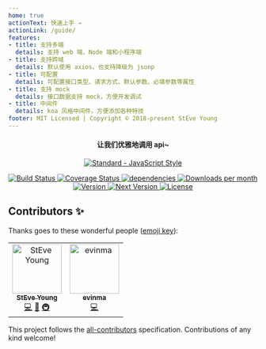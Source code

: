 ```yaml
---
home: true
actionText: 快速上手 →
actionLink: /guide/
features:
- title: 支持多端
  details: 支持 web 端、Node 端和小程序端
- title: 支持跨域
  details: 默认使用 axios，也支持降级为 jsonp
- title: 可配置
  details: 可配置接口类型、请求方式、默认参数、必填参数等属性
- title: 支持 mock
  details: 接口数据支持 mock，方便开发调试
- title: 中间件
  details: koa 风格中间件，方便添加各种特技
footer: MIT Licensed | Copyright © 2018-present StEve Young
---
```


<h4 align="center">让我们优雅地调用 api~</h4>

<p align="center">
    <a href="https://github.com/feross/standard" target="_blank">
        <img :src="$withBase('/standard.svg')" alt="Standard - JavaScript Style">
    </a>
</p>

<p align="center">
    <a href="https://circleci.com/gh/tuateam/tua-api/tree/master" target="_blank">
        <img src="https://img.shields.io/circleci/project/github/tuateam/tua-api/master.svg" alt="Build Status">
    </a>
    <a href="https://codecov.io/github/tuateam/tua-api?branch=master" target="_blank">
        <img src="https://img.shields.io/codecov/c/github/tuateam/tua-api/master.svg" alt="Coverage Status">
    </a>
    <a href="https://david-dm.org/tuateam/tua-api" target="_blank">
        <img src="https://david-dm.org/tuateam/tua-api.svg" alt="dependencies">
    </a>
    <a href="https://www.npmjs.com/package/tua-api" target="_blank">
        <img src="https://badgen.net/npm/dm/tua-api" alt="Downloads per month">
        <img src="https://img.shields.io/npm/v/tua-api.svg" alt="Version">
        <img src="https://img.shields.io/npm/v/tua-api/next.svg" alt="Next Version">
        <img src="https://img.shields.io/npm/l/tua-api.svg" alt="License">
    </a>
</p>

## Contributors ✨

Thanks goes to these wonderful people ([emoji key](https://allcontributors.org/docs/en/emoji-key)):

<!-- ALL-CONTRIBUTORS-LIST:START - Do not remove or modify this section -->
<!-- prettier-ignore-start -->
<!-- markdownlint-disable -->
<table>
  <tr>
    <td align="center"><a href="https://buptsteve.github.io"><img src="https://avatars2.githubusercontent.com/u/11501493?v=4" width="100px;" alt="StEve Young"/><br /><sub><b>StEve Young</b></sub></a><br /><a href="https://github.com/tuateam/tua-api/commits?author=BuptStEve" title="Code">💻</a> <a href="https://github.com/tuateam/tua-api/commits?author=BuptStEve" title="Documentation">📖</a> <a href="#infra-BuptStEve" title="Infrastructure (Hosting, Build-Tools, etc)">🚇</a></td>
    <td align="center"><a href="https://github.com/evinma"><img src="https://avatars2.githubusercontent.com/u/16096567?v=4" width="100px;" alt="evinma"/><br /><sub><b>evinma</b></sub></a><br /><a href="https://github.com/tuateam/tua-api/commits?author=evinma" title="Code">💻</a></td>
  </tr>
</table>

<!-- markdownlint-enable -->
<!-- prettier-ignore-end -->
<!-- ALL-CONTRIBUTORS-LIST:END -->

This project follows the [all-contributors](https://github.com/all-contributors/all-contributors) specification. Contributions of any kind welcome!
